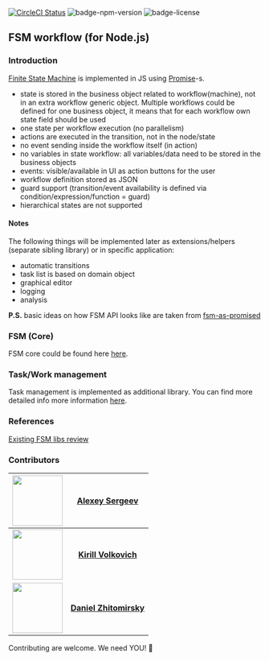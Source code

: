 [![CircleCI Status](https://circleci.com/gh/OpusCapita/fsm-workflow/tree/master.svg?style=shield&circle-token=:circle-token)](https://circleci.com/gh/OpusCapita/fsm-workflow)
![badge-npm-version](https://img.shields.io/npm/v/@opuscapita/fsm-workflow-core.svg) 
![badge-license](https://img.shields.io/github/license/OpusCapita/fsm-workflow.svg)

## FSM workflow (for Node.js)

### Introduction
[Finite State Machine](https://en.wikipedia.org/wiki/Finite-state_machine) is implemented in JS using [Promise](https://developer.mozilla.org/en/docs/Web/JavaScript/Reference/Global_Objects/Promise)-s.

- state is stored in the business object related to workflow(machine), not in an extra
workflow generic object. Multiple workflows could be defined for one business object,
it means that for each workflow own state field should be used
- one state per workflow execution (no parallelism)
- actions are executed in the transition, not in the node/state
- no event sending inside the workflow itself (in action)
- no variables in state workflow: all variables/data need to be stored in
the business objects
- events: visible/available in UI as action buttons for the user
- workflow definition stored as JSON
- guard support (transition/event availability is defined via
condition/expression/function = guard)
- hierarchical states are not supported

#### Notes

The following things will be implemented later as extensions/helpers (separate sibling library) or in specific application:
- automatic transitions
- task list is based on domain object
- graphical editor
- logging
- analysis

**P.S.** basic ideas on how FSM API looks like are taken from [fsm-as-promised](https://github.com/vstirbu/fsm-as-promised)

### FSM (Core)

FSM core could be found here [here](core/README.md).

### Task/Work management

Task management is implemented as additional library. You can find more  detailed info more information [here](task-manager/README.md).

### References

[Existing FSM libs review](existingFsmLibsReview.md)

### Contributors

| <img src="https://avatars.githubusercontent.com/u/24603787?v=3" width="100px;"/> | [**Alexey Sergeev**](https://github.com/asergeev-sc)     |
| :---: | :---: |
| <img src="https://avatars.githubusercontent.com/u/24652543?v=3" width="100px;"/> | [**Kirill Volkovich**](https://github.com/kvolkovich-sc) |
| <img src="https://avatars3.githubusercontent.com/u/24650360?v=3" width="100px;"/> | [**Daniel Zhitomirsky**](https://github.com/dzhitomirsky-sc) |

Contributing are welcome. We need YOU! :metal:

